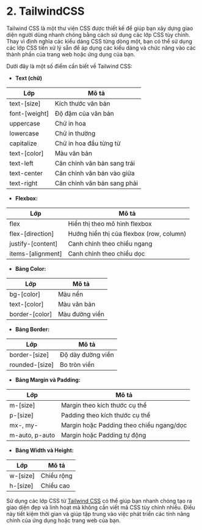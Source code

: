 # 2. TailwindCSS

Tailwind CSS là một thư viện CSS được thiết kế để giúp bạn xây dựng giao diện người dùng nhanh chóng bằng cách sử dụng các lớp CSS tùy chỉnh. Thay vì định nghĩa các kiểu dáng CSS từng dòng một, bạn có thể sử dụng các lớp CSS tiền xử lý sẵn để áp dụng các kiểu dáng và chức năng vào các thành phần của trang web hoặc ứng dụng của bạn.

Dưới đây là một số điểm cần biết về Tailwind CSS:

- **Text (chữ)**

| Lớp            | Mô tả                             |
|----------------|-----------------------------------|
| text-[size]    | Kích thước văn bản               |
| font-[weight]  | Độ đậm của văn bản               |
| uppercase      | Chữ in hoa                        |
| lowercase      | Chữ in thường                     |
| capitalize     | Chữ in hoa đầu từng từ           |
| text-[color]   | Màu văn bản                       |
| text-left      | Căn chỉnh văn bản sang trái      |
| text-center    | Căn chỉnh văn bản vào giữa       |
| text-right     | Căn chỉnh văn bản sang phải      |

- **Flexbox:**

| Lớp                | Mô tả                                       |
|--------------------|---------------------------------------------|
| flex               | Hiển thị theo mô hình flexbox               |
| flex-[direction]   | Hướng hiển thị của flexbox (row, column)    |
| justify-[content] | Canh chỉnh theo chiều ngang                 |
| items-[alignment] | Canh chỉnh theo chiều dọc                   |

- **Bảng Color:**

| Lớp             | Mô tả                                     |
|-----------------|-------------------------------------------|
| bg-[color]      | Màu nền                                   |
| text-[color]    | Màu văn bản                               |
| border-[color]  | Màu đường viền                            |

- **Bảng Border:**

| Lớp              | Mô tả                                 |
|------------------|---------------------------------------|
| border-[size]    | Độ dày đường viền                     |
| rounded-[size]   | Bo tròn viền                          |

- **Bảng Margin và Padding:**

| Lớp            | Mô tả                                     |
|----------------|-------------------------------------------|
| m-[size]       | Margin theo kích thước cụ thể            |
| p-[size]       | Padding theo kích thước cụ thể           |
| mx-, my-       | Margin hoặc Padding theo chiều ngang/dọc |
| m-auto, p-auto | Margin hoặc Padding tự động             |

- **Bảng Width và Height:**

| Lớp            | Mô tả                                      |
|----------------|--------------------------------------------|
| w-[size]       | Chiều rộng                                 |
| h-[size]       | Chiều cao                                  |

Sử dụng các lớp CSS từ [Tailwind CSS](https://tailwindcss.com/) có thể giúp bạn nhanh chóng tạo ra giao diện đẹp và linh hoạt mà không cần viết mã CSS tùy chỉnh nhiều. Điều này tiết kiệm thời gian và giúp tập trung vào việc phát triển các tính năng chính của ứng dụng hoặc trang web của bạn.